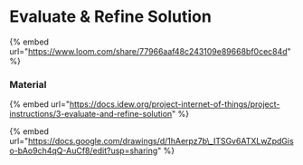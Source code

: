 # Evaluate & Refine Solution

{% embed url="https://www.loom.com/share/77966aaf48c243109e89668bf0cec84d" %}

### Material

{% embed url="https://docs.idew.org/project-internet-of-things/project-instructions/3-evaluate-and-refine-solution" %}

{% embed url="https://docs.google.com/drawings/d/1hAerpz7b\_ITSGv6ATXLwZpdGiso-bAo9ch4qQ-AuCf8/edit?usp=sharing" %}



